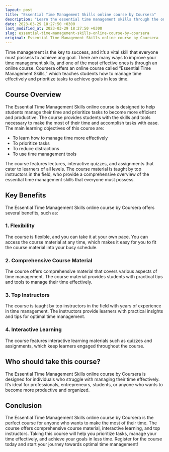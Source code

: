 ```yaml
---
layout: post
title: "Essential Time Management Skills online course by Coursera"
description: "Learn the essential time management skills through the online course offered by Coursera. This course helps you prioritize your tasks and achieve your goals in less time."
date: 2023-03-29 18:27:50 +0300
last_modified_at: 2023-03-29 18:27:50 +0300
slug: essential-time-management-skills-online-course-by-coursera
original: Essential Time Management Skills online course by Coursera
---
```


Time management is the key to success, and it’s a vital skill that everyone must possess to achieve any goal. There are many ways to improve your time management skills, and one of the most effective ones is through an online course. Coursera offers an online course called “Essential Time Management Skills,” which teaches students how to manage time effectively and prioritize tasks to achieve goals in less time.

## Course Overview

The Essential Time Management Skills online course is designed to help students manage their time and prioritize tasks to become more efficient and productive. The course provides students with the skills and tools necessary to make the most of their time and accomplish tasks with ease. The main learning objectives of this course are:

- To learn how to manage time more effectively
- To prioritize tasks
- To reduce distractions
- To use time management tools

The course features lectures, interactive quizzes, and assignments that cater to learners of all levels. The course material is taught by top instructors in the field, who provide a comprehensive overview of the essential time management skills that everyone must possess.

## Key Benefits

The Essential Time Management Skills online course by Coursera offers several benefits, such as:

### 1. Flexibility

The course is flexible, and you can take it at your own pace. You can access the course material at any time, which makes it easy for you to fit the course material into your busy schedule.

### 2. Comprehensive Course Material

The course offers comprehensive material that covers various aspects of time management. The course material provides students with practical tips and tools to manage their time effectively.

### 3. Top Instructors

The course is taught by top instructors in the field with years of experience in time management. The instructors provide learners with practical insights and tips for optimal time management.

### 4. Interactive Learning

The course features interactive learning materials such as quizzes and assignments, which keep learners engaged throughout the course.

## Who should take this course?

The Essential Time Management Skills online course by Coursera is designed for individuals who struggle with managing their time effectively. It’s ideal for professionals, entrepreneurs, students, or anyone who wants to become more productive and organized.

## Conclusion

The Essential Time Management Skills online course by Coursera is the perfect course for anyone who wants to make the most of their time. The course offers comprehensive course material, interactive learning, and top instructors. Taking this course will help you prioritize tasks, manage your time effectively, and achieve your goals in less time. Register for the course today and start your journey towards optimal time management!